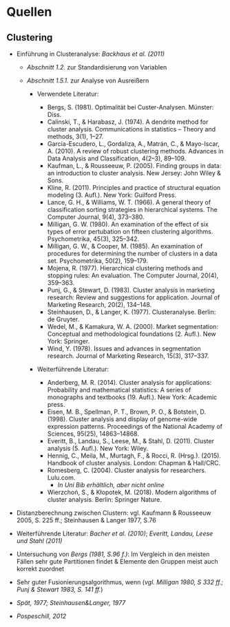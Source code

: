 # Quellen
## Clustering
- Einführung in Clusteranalyse: *Backhaus et al. (2011)*
  - *Abschnitt 1.2.* zur Standardisierung von Variablen
  - *Abschnitt 1.5.1.* zur Analyse von Ausreißern
    
    - Verwendete Literatur:
      - Bergs, S. (1981). Optimalität bei Custer-Analysen. Münster: Diss.
      - Calinski, T., & Harabasz, J. (1974). A dendrite method for cluster analysis. Communications in statistics – Theory and methods, 3(1), 1–27.
      - García-Escudero, L., Gordaliza, A., Matrán, C., & Mayo-Iscar, A. (2010). A review of robust clustering methods. Advances in Data Analysis and Classification, 4(2–3), 89–109.
      - Kaufman, L., & Rousseeuw, P. (2005). Finding groups in data: an introduction to cluster analysis. New Jersey: John Wiley & Sons.
      - Kline, R. (2011). Principles and practice of structural equation modeling (3. Aufl.). New York: Guilford Press.
      - Lance, G. H., & Williams, W. T. (1966). A general theory of classification sorting strategies in hierarchical systems. The Computer Journal, 9(4), 373–380.
      - Milligan, G. W. (1980). An examination of the effect of six types of error pertubation on fifteen clustering algorithms. Psychometrika, 45(3), 325–342.
      - Milligan, G. W., & Cooper, M. (1985). An examination of procedures for determining the number of clusters in a data set. Psychometrika, 50(2), 159–179.
      - Mojena, R. (1977). Hierarchical clustering methods and stopping rules: An evaluation. The Computer Journal, 20(4), 359–363.
      - Punj, G., & Stewart, D. (1983). Cluster analysis in marketing research: Review and suggestions for application. Journal of Marketing Research, 20(2), 134–148.
      - Steinhausen, D., & Langer, K. (1977). Clusteranalyse. Berlin: de Gruyter.
      - Wedel, M., & Kamakura, W. A. (2000). Market segmentation: Conceptual and methodological foundations (2. Aufl.). New York: Springer.
      - Wind, Y. (1978). Issues and advances in segmentation research. Journal of Marketing Research, 15(3), 317–337.
        
    - Weiterführende Literatur:
      - Anderberg, M. R. (2014). Cluster analysis for applications: Probability and mathematical statistics: A series of monographs and textbooks (19. Aufl.). New York: Academic press.
      - Eisen, M. B., Spellman, P. T., Brown, P. O., & Botstein, D. (1998). Cluster analysis and display of genome-wide expression patterns. Proceedings of the National Academy of Sciences, 95(25), 14863–14868.
      - Everitt, B., Landau, S., Leese, M., & Stahl, D. (2011). Cluster analysis (5. Aufl.). New York: Wiley.
      - Hennig, C., Meila, M., Murtagh, F., & Rocci, R. (Hrsg.). (2015). Handbook of cluster analysis. London: Chapman & Hall/CRC.
      - Romesberg, C. (2004). Cluster analysis for researchers. Lulu.com.
        - *In Uni Bib erhältlich, aber nicht online*
      - Wierzchoń, S., & Kłopotek, M. (2018). Modern algorithms of cluster analysis. Berlin: Springer Nature.
        
- Distanzberechnung zwischen Clustern: vgl. Kaufmann & Rousseeuw 2005, S. 225 ff.; Steinhausen & Langer 1977, S.76
- Weiterführende Literatur: *Bacher et al. (2010)*; *Everitt, Landau, Leese und Stahl (2011)*
- Untersuchung von *Bergs (1981, S.96 f.)*: Im Vergleich in den meisten Fällen sehr gute Partitionen findet & Elemente den Gruppen meist auch korrekt zuordnet
- Sehr guter Fusionierungsalgorithmus, wenn (*vgl. Milligan 1980, S 332 ff.; Punj & Stewart 1983, S. 141 ff.*)
- *Spät, 1977; Steinhausen&Langer, 1977*
- *Pospeschill, 2012*
